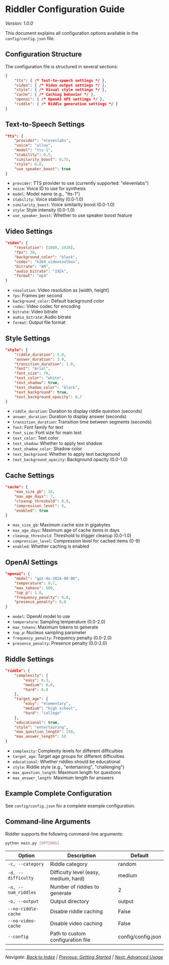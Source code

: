 # Riddler Configuration Guide
*Version: 1.0.0*

This document explains all configuration options available in the `config/config.json` file.

## Configuration Structure

The configuration file is structured in several sections:

```json
{
    "tts": { /* Text-to-speech settings */ },
    "video": { /* Video output settings */ },
    "style": { /* Visual style settings */ },
    "cache": { /* Caching behavior */ },
    "openai": { /* OpenAI API settings */ },
    "riddle": { /* Riddle generation settings */ }
}
```

## Text-to-Speech Settings

```json
"tts": {
    "provider": "elevenlabs",
    "voice": "alloy",
    "model": "tts-1",
    "stability": 0.5,
    "similarity_boost": 0.75,
    "style": 0.0,
    "use_speaker_boost": true
}
```

- `provider`: TTS provider to use (currently supported: "elevenlabs")
- `voice`: Voice ID to use for synthesis
- `model`: Model name (e.g., "tts-1")
- `stability`: Voice stability (0.0-1.0)
- `similarity_boost`: Voice similarity boost (0.0-1.0)
- `style`: Style intensity (0.0-1.0)
- `use_speaker_boost`: Whether to use speaker boost feature

## Video Settings

```json
"video": {
    "resolution": [1080, 1920],
    "fps": 30,
    "background_color": "black",
    "codec": "h264_videotoolbox",
    "bitrate": "8M",
    "audio_bitrate": "192k",
    "format": "mp4"
}
```

- `resolution`: Video resolution as [width, height]
- `fps`: Frames per second
- `background_color`: Default background color
- `codec`: Video codec for encoding
- `bitrate`: Video bitrate
- `audio_bitrate`: Audio bitrate
- `format`: Output file format

## Style Settings

```json
"style": {
    "riddle_duration": 5.0,
    "answer_duration": 3.0,
    "transition_duration": 1.0,
    "font": "Arial",
    "font_size": 70,
    "text_color": "white",
    "text_shadow": true,
    "text_shadow_color": "black",
    "text_background": true,
    "text_background_opacity": 0.7
}
```

- `riddle_duration`: Duration to display riddle question (seconds)
- `answer_duration`: Duration to display answer (seconds)
- `transition_duration`: Transition time between segments (seconds)
- `font`: Font family for text
- `font_size`: Font size for main text
- `text_color`: Text color
- `text_shadow`: Whether to apply text shadow
- `text_shadow_color`: Shadow color
- `text_background`: Whether to apply text background
- `text_background_opacity`: Background opacity (0.0-1.0)

## Cache Settings

```json
"cache": {
    "max_size_gb": 10,
    "max_age_days": 7,
    "cleanup_threshold": 0.9,
    "compression_level": 6,
    "enabled": true
}
```

- `max_size_gb`: Maximum cache size in gigabytes
- `max_age_days`: Maximum age of cache items in days
- `cleanup_threshold`: Threshold to trigger cleanup (0.0-1.0)
- `compression_level`: Compression level for cached items (0-9)
- `enabled`: Whether caching is enabled

## OpenAI Settings

```json
"openai": {
    "model": "gpt-4o-2024-08-06",
    "temperature": 0.7,
    "max_tokens": 500,
    "top_p": 1.0,
    "frequency_penalty": 0.0,
    "presence_penalty": 0.0
}
```

- `model`: OpenAI model to use
- `temperature`: Sampling temperature (0.0-2.0)
- `max_tokens`: Maximum tokens to generate
- `top_p`: Nucleus sampling parameter
- `frequency_penalty`: Frequency penalty (0.0-2.0)
- `presence_penalty`: Presence penalty (0.0-2.0)

## Riddle Settings

```json
"riddle": {
    "complexity": {
        "easy": 0.3,
        "medium": 0.6,
        "hard": 0.9
    },
    "target_age": {
        "easy": "elementary",
        "medium": "high school",
        "hard": "college"
    },
    "educational": true,
    "style": "entertaining",
    "max_question_length": 150,
    "max_answer_length": 50
}
```

- `complexity`: Complexity levels for different difficulties
- `target_age`: Target age groups for different difficulties
- `educational`: Whether riddles should be educational
- `style`: Riddle style (e.g., "entertaining", "challenging")
- `max_question_length`: Maximum length for questions
- `max_answer_length`: Maximum length for answers

## Example Complete Configuration

See `config/config.json` for a complete example configuration.

## Command-line Arguments

Riddler supports the following command-line arguments:

```bash
python main.py [OPTIONS]
```

| Option | Description | Default |
|--------|-------------|---------|
| `-c, --category` | Riddle category | random |
| `-d, --difficulty` | Difficulty level (easy, medium, hard) | medium |
| `-n, --num_riddles` | Number of riddles to generate | 2 |
| `-o, --output` | Output directory | output |
| `--no-riddle-cache` | Disable riddle caching | False |
| `--no-video-cache` | Disable video caching | False |
| `--config` | Path to custom configuration file | config/config.json |

---

*Navigate: [Back to Index](index.md) | [Previous: Getting Started](getting-started.md) | [Next: Advanced Usage](advanced_usage.md)* 